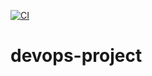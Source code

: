 [![CI](https://github.com/ulihorn/devops-project/actions/workflows/main.yml/badge.svg)](https://github.com/ulihorn/devops-project/actions/workflows/main.yml)

# devops-project
